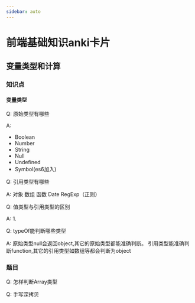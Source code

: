 ```yaml
---
sidebar: auto
---
```

# 前端基础知识anki卡片
## 变量类型和计算
### 知识点
#### 变量类型

Q: 原始类型有哪些

A: 
* Boolean
* Number
* String
* Null
* Undefined
* Symbol(es6加入)

Q: 引用类型有哪些

A: 对象
   数组
   函数
   Date
   RegExp（正则）

Q: 值类型与引用类型的区别

A: 1. 

Q: typeOf能判断哪些类型

A: 原始类型null会返回object,其它的原始类型都能准确判断。
   引用类型能准确判断function,其它的引用类型如数组等都会判断为object

### 题目

Q: 怎样判断Array类型

Q: 手写深拷贝